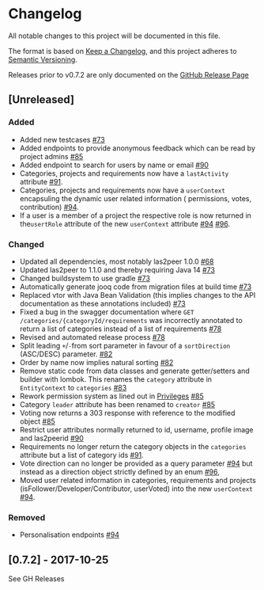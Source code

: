 # Changelog

All notable changes to this project will be documented in this file.

The format is based on [Keep a Changelog](https://keepachangelog.com/en/1.0.0/), and this project adheres
to [Semantic Versioning](https://semver.org/spec/v2.0.0.html).

Releases prior to v0.7.2 are only documented on
the [GitHub Release Page](https://github.com/rwth-acis/RequirementsBazaar/releases)

## [Unreleased]

### Added

- Added new testcases [#73](https://github.com/rwth-acis/RequirementsBazaar/pull/73)
- Added endpoints to provide anonymous feedback which can be read by project
  admins [#85](https://github.com/rwth-acis/RequirementsBazaar/pull/85)
- Added endpoint to search for users by name or email [#90](https://github.com/rwth-acis/RequirementsBazaar/pull/90)
- Categories, projects and requirements now have a `lastActivity`
  attribute [#91](https://github.com/rwth-acis/RequirementsBazaar/pull/91).
- Categories, projects and requirements now have a `userContext` encapsuling the dynamic user related information (
  permissions, votes, contribution) [#94](https://github.com/rwth-acis/RequirementsBazaar/pull/94).
- If a user is a member of a project the respective role is now returned in the`usertRole` attribute of the
  new `userContext` attribute [#94](https://github.com/rwth-acis/RequirementsBazaar/pull/94) [#96](https://github.com/rwth-acis/RequirementsBazaar/pull/96).

### Changed

- Updated all dependencies, most notably las2peer 1.0.0 [#68](https://github.com/rwth-acis/RequirementsBazaar/pull/68)
- Updated las2peer to 1.1.0 and thereby requiring Java 14 [#73](https://github.com/rwth-acis/RequirementsBazaar/pull/73)
- Changed buildsystem to use gradle [#73](https://github.com/rwth-acis/RequirementsBazaar/pull/73)
- Automatically generate jooq code from migration files at build
  time [#73](https://github.com/rwth-acis/RequirementsBazaar/pull/73)
- Replaced vtor with Java Bean Validation (this implies changes to the API documentation as these annotations included)
  [#73](https://github.com/rwth-acis/RequirementsBazaar/pull/73)
- Fixed a bug in the swagger documentation where `GET /categories/{categoryId/requirements` was incorrectly annotated to
  return a list of categories instead of a list of
  requirements [#78](https://github.com/rwth-acis/RequirementsBazaar/pull/78)
- Revised and automated release process [#78](https://github.com/rwth-acis/RequirementsBazaar/pull/78)
- Split leading `+`/`-`from sort parameter in favour of a `sortDirection` (ASC/DESC) parameter.
  [#82](https://github.com/rwth-acis/RequirementsBazaar/pull/82)
- Order by name now implies natural sorting [#82](https://github.com/rwth-acis/RequirementsBazaar/pull/82)
- Remove static code from data classes and generate getter/setters and builder with lombok. This renames the `category`
  attribute in `EntityContext` to `categories` [#83](https://github.com/rwth-acis/RequirementsBazaar/pull/82)
- Rework permission system as lined out
  in [Privileges](docs/Privileges.md) [#85](https://github.com/rwth-acis/RequirementsBazaar/pull/85)
- Category `leader` attribute has been renamed
  to `creator` [#85](https://github.com/rwth-acis/RequirementsBazaar/pull/85)
- Voting now returns a 303 response with reference to the modified
  object [#85](https://github.com/rwth-acis/RequirementsBazaar/pull/85)
- Restrict user attributes normally returned to id, username, profile image and
  las2peerid [#90](https://github.com/rwth-acis/RequirementsBazaar/pull/90)
- Requirements no longer return the category objects in the `categories` attribute but a list of category
  ids [#91](https://github.com/rwth-acis/RequirementsBazaar/pull/91).
- Vote direction can no longer be provided as a query
  parameter [#94](https://github.com/rwth-acis/RequirementsBazaar/pull/94) but instead as a direction object strictly defined by an enum [#96](https://github.com/rwth-acis/RequirementsBazaar/pull/96),
- Moved user related information in categories, requirements and projects (isFollower/Developer/Contributor, userVoted)
  into the new `userContext` [#94](https://github.com/rwth-acis/RequirementsBazaar/pull/94).

### Removed

- Personalisation endpoints [#94](https://github.com/rwth-acis/RequirementsBazaar/pull/94)

## [0.7.2] - 2017-10-25

See GH Releases
